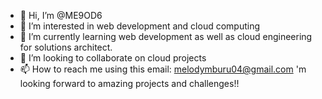 - 👋 Hi, I’m @ME9OD6
- 👀 I’m interested in web development and cloud computing
- 🌱 I’m currently learning web development as well as cloud engineering for solutions architect.
- 💞️ I’m looking to collaborate on cloud projects
- 📫 How to reach me using this email: melodymburu04@gmail.com
'm looking forward to amazing projects and challenges!!

<!---
ME9OD6/ME9OD6 is a ✨ special ✨ repository because its `README.md` (this file) appears on your GitHub profile.
You can click the Preview link to take a look at your changes.
--->
